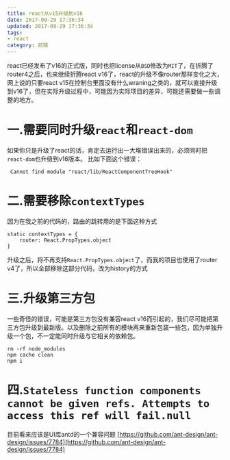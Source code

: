 ```yaml
---
title: react从v15升级到v16
date: 2017-09-29 17:36:34
updated: 2017-09-29 17:36:34
tags:
- react
category: 前端
---
```


react已经发布了v16的正式版，同时也把license从`BSD`修改为`MIT`了，在折腾了router4之后，也来继续折腾react v16了，react的升级不像router那样变化之大，网上说的只要react v15在控制台里面没有什么wraning之类的，就可以直接升级到v16了，但在实际升级过程中，可能因为实际项目的差异，可能还需要做一些调整的地方。

<!--more-->

# 一.需要同时升级`react`和`react-dom`

如果你只是升级了react的话，肯定去运行出一大堆错误出来的，必须同时把`react-dom`也升级到v16版本。
比如下面这个错误：

```
 Cannot find module "react/lib/ReactComponentTreeHook"
```

# 二.需要移除`contextTypes`

因为在我之前的代码的，路由的跳转用的是下面这种方式

```
static contextTypes = {
    router: React.PropTypes.object
}
```
升级之后，将不再支持`React.PropTypes.object`了，而我的项目也使用了router v4了，所以全部移除这部分代码，改为history的方式

# 三.升级第三方包

一些奇怪的错误，可能是第三方包没有兼容react v16而引起的，我们尽可能把第三方包升级到最新版。以及删除之前所有的模块再来重新包装一些包，因为单独升级一个包，不一定能同时升级与它相关的依赖包。

```
rm -rf node_modules
npm cache clean
npm i
```

# 四.`Stateless function components cannot be given refs. Attempts to access this ref will fail.null`

目前看来应该是UI库antd的一个兼容问题 [https://github.com/ant-design/ant-design/issues/7784](https://github.com/ant-design/ant-design/issues/7784)
